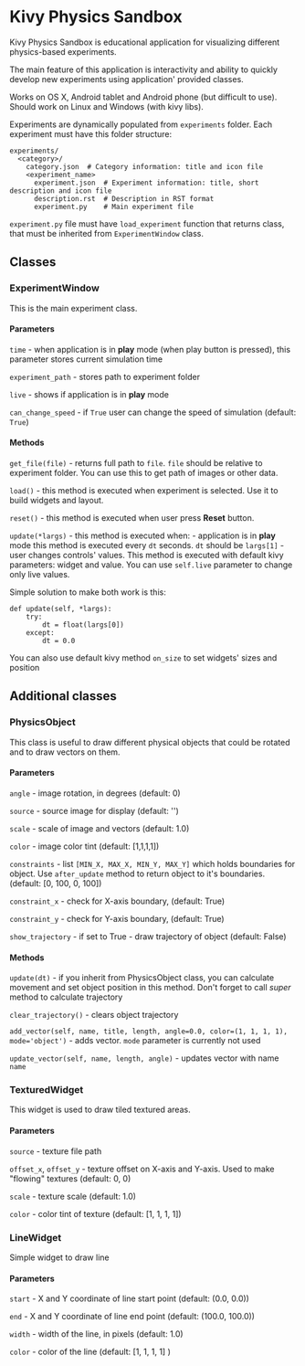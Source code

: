 Kivy Physics Sandbox
====================

Kivy Physics Sandbox is educational application for visualizing different physics-based experiments.

The main feature of this application is interactivity and ability to quickly develop new experiments using application' provided classes.

Works on OS X, Android tablet and Android phone (but difficult to use). Should work on Linux and Windows (with kivy libs).

Experiments are dynamically populated from `experiments` folder. Each experiment must have this folder structure:

    experiments/
      <category>/
        category.json  # Category information: title and icon file
        <experiment_name>
          experiment.json  # Experiment information: title, short description and icon file
          description.rst  # Description in RST format
          experiment.py    # Main experiment file
      
`experiment.py` file must have `load_experiment` function that returns class, that must be inherited from `ExperimentWindow` class.

## Classes

### ExperimentWindow

This is the main experiment class.

#### Parameters

`time` - when application is in **play** mode (when play button is pressed), this parameter stores current simulation time

`experiment_path` - stores path to experiment folder

`live` - shows if application is in **play** mode

`can_change_speed` - if `True` user can change the speed of simulation (default: `True`)

#### Methods

`get_file(file)` - returns full path to `file`. `file` should be relative to experiment folder. You can use this to get path of images or other data.

`load()` - this method is executed when experiment is selected. Use it to build widgets and layout.

`reset()` - this method is executed when user press **Reset** button.

`update(*largs)` - this method is executed when:
    - application is in **play** mode this method is executed every `dt` seconds. `dt` should be `largs[1]`
    - user changes controls' values. This method is executed with default kivy parameters: widget and value.
    You can use `self.live` parameter to change only live values.
    
Simple solution to make both work is this:

```
def update(self, *largs):
    try:
        dt = float(largs[0])
    except:
        dt = 0.0
```

You can also use default kivy method `on_size` to set widgets' sizes and position

## Additional classes

### PhysicsObject

This class is useful to draw different physical objects that could be rotated and to draw vectors on them.

#### Parameters

`angle` - image rotation, in degrees (default: 0)

`source` - source image for display (default: '')

`scale` - scale of image and vectors (default: 1.0)

`color` - image color tint (default: [1,1,1,1])

`constraints` - list `[MIN_X, MAX_X, MIN_Y, MAX_Y]` which holds boundaries for object.
Use `after_update` method to return object to it's boundaries. (default: [0, 100, 0, 100])

`constraint_x` - check for X-axis boundary, (default: True)

`constraint_y` - check for Y-axis boundary, (default: True)

`show_trajectory` - if set to True - draw trajectory of object (default: False)

#### Methods

`update(dt)` - if you inherit from PhysicsObject class, you can calculate movement and set object position in this method. Don't forget to call *super* method to calculate trajectory

`clear_trajectory()` - clears object trajectory

`add_vector(self, name, title, length, angle=0.0, color=(1, 1, 1, 1), mode='object')` - adds vector. `mode` parameter is currently not used

`update_vector(self, name, length, angle)` - updates vector with name `name`

### TexturedWidget

This widget is used to draw tiled textured areas.

#### Parameters

`source` - texture file path

`offset_x`, `offset_y` - texture offset on X-axis and Y-axis. Used to make "flowing" textures (default: 0, 0)

`scale` - texture scale (default: 1.0)

`color` - color tint of texture (default: [1, 1, 1, 1])

### LineWidget

Simple widget to draw line

#### Parameters

`start` - X and Y coordinate of line start point (default: (0.0, 0.0))

`end` - X and Y coordinate of line end point (default: (100.0, 100.0))

`width` - width of the line, in pixels (default: 1.0)

`color` - color of the line (default: [1, 1, 1, 1] )























    


